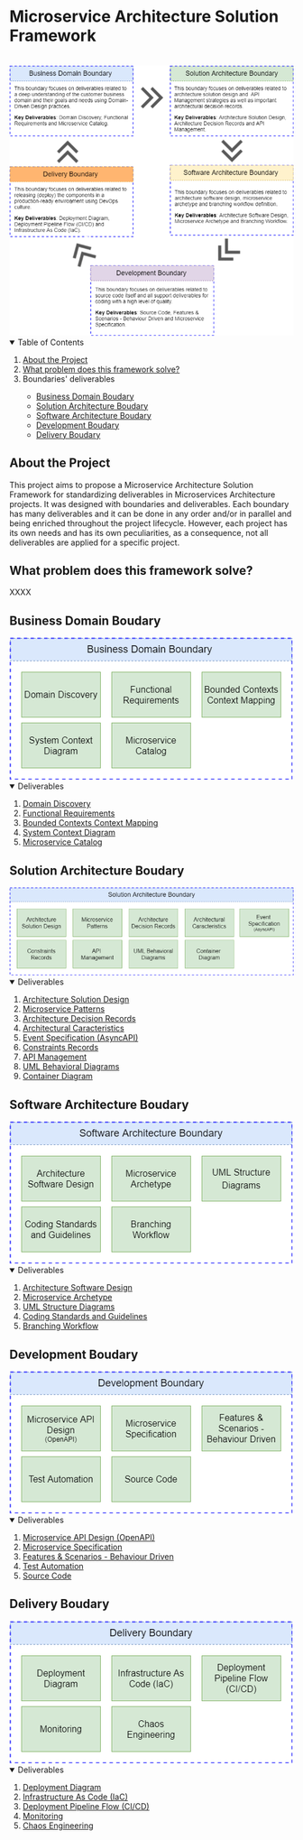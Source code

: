 # Microservice Architecture Solution Framework
<br>
<img src="/framework/images/Microservice Architecture Solution Framework - Boundaries.png">

<!-- TABLE OF CONTENTS -->
<details open="open">
  <summary>Table of Contents</summary>
  <ol>
    <li>
      <a href="#about-the-project">About the Project</a>
    </li>
    <li>
      <a href="#what-problem-does-this-framework-solve">What problem does this framework solve?</a>
    </li>
    <li>
       <a>Boundaries' deliverables</a>
    </li>
    <ul>
      <li>
        <a href="#business-domain-boudary">Business Domain Boudary</a>
      </li>
      <li>
        <a href="#solution-architecture-boudary">Solution Architecture Boudary</a>
      </li>
      <li>
        <a href="#software-architecture-boudary">Software Architecture Boudary</a>
      </li>
	  <li>
        <a href="#development-boudary">Development Boudary</a>
      </li>
      </li>
	  <li>
        <a href="#delivery-boudary">Delivery Boudary</a>
      </li>
    </ul>
  </ol>
</details>

## About the Project
This project aims to propose a Microservice Architecture Solution Framework for standardizing deliverables in Microservices Architecture projects. It was designed with boundaries and deliverables. Each boundary has many deliverables and it can be done in any order and/or in parallel and being enriched throughout the project lifecycle. However, each project has its own needs and has its own peculiarities, as a consequence, not all deliverables are applied for a specific project.

## What problem does this framework solve?
XXXX

## Business Domain Boudary

<img src="/business-domain/images/Business Domain - Deliverables.png">

<!-- TABLE OF CONTENTS -->
<details open="open">
  <summary>Deliverables</summary>
  <ol>    
    <li>
      <a href="/business-domain/deliverables/domain-discovery.md">Domain Discovery</a>
    </li>
    <li>
      <a href="/business-domain/deliverables/functional-requirements.md">Functional Requirements</a>
    </li>
    <li>
      <a href="/business-domain/deliverables/bounded-contexts-context-mapping.md">Bounded Contexts Context Mapping</a>	    
    </li>
    <li>
      <a href="/business-domain/deliverables/system-context-diagram.md">System Context Diagram</a>	   
    </li>      
    <li>
      <a href="/business-domain/deliverables/microservice-catalog.md">Microservice Catalog</a>
    </li>
  </ol>
</details>

## Solution Architecture Boudary

<img src="/solution-architecture/images/Solution Architecture - Deliverables.png">

<!-- TABLE OF CONTENTS -->
<details open="open">
  <summary>Deliverables</summary>
  <ol>    
    <li>
     <a href="/solution-architecture/deliverables/architecture-solution-design.md">Architecture Solution Design</a>
    </li>
    <li>
     <a href="/solution-architecture/deliverables/microservice-patterns.md">Microservice Patterns</a>
    </li>
    <li>
     <a href="/solution-architecture/deliverables/architecture-decision-records.md">Architecture Decision Records</a>
    </li>
    <li>
     <a href="/solution-architecture/deliverables/architectural-caracteristics.md">Architectural Caracteristics</a>
    </li>      
    <li>
     <a href="/solution-architecture/deliverables/event-specification.md">Event Specification (AsyncAPI)</a>
    </li>
    <li>
     <a href="/solution-architecture/deliverables/constraints-records.md">Constraints Records</a>
    </li>
    <li>
     <a href="/solution-architecture/deliverables/api-management.md">API Management</a>
    </li>      
    <li>
     <a href="/solution-architecture/deliverables/uml-behavioral-diagrams.md">UML Behavioral Diagrams</a>
    </li>
    <li>
     <a href="/solution-architecture/deliverables/container-diagram.md">Container Diagram</a>
    </li>
  </ol>
</details>

## Software Architecture Boudary

<img src="/software-architecture/images/Software Architecture - Deliverables.png">

<!-- TABLE OF CONTENTS -->
<details open="open">
  <summary>Deliverables</summary>
  <ol>    
    <li>
     <a href="/software-architecture/deliverables/architecture-software-design.md">Architecture Software Design</a>
    </li>
    <li>
     <a href="/software-architecture/deliverables/microservice-archetype.md">Microservice Archetype</a>
    </li>
    <li>
     <a href="/software-architecture/deliverables/uml-structure-diagrams.md">UML Structure Diagrams</a>
    </li>
    <li>
     <a href="/software-architecture/deliverables/coding-standards-and-guidelines.md">Coding Standards and Guidelines</a>
    </li>      
    <li>
     <a href="/software-architecture/deliverables/branching-workflow.md">Branching Workflow</a>
    </li>    
  </ol>
</details>

## Development Boudary

<img src="/development/images/Development - Deliverables.png">

<!-- TABLE OF CONTENTS -->
<details open="open">
  <summary>Deliverables</summary>
  <ol>    
    <li>
     <a href="/development/deliverables/microservice-api-design.md">Microservice API Design (OpenAPI)</a>
    </li>
    <li>
     <a href="/development/deliverables/microservice-specification.md">Microservice Specification</a>
    </li>
    <li>
     <a href="/development/deliverables/features-and-scenarios-behaviour-driven.md">Features & Scenarios - Behaviour Driven</a>
    </li>
    <li>
     <a href="/development/deliverables/test-automation.md">Test Automation</a>
    </li>      
    <li>
     <a href="/development/deliverables/source-code.md">Source Code</a>
    </li>    
  </ol>
</details>

## Delivery Boudary

<img src="/delivery/images/Delivery - Deliverables.png">

<!-- TABLE OF CONTENTS -->
<details open="open">
  <summary>Deliverables</summary>
  <ol>    
    <li>
     <a href="/delivery/deliverables/deployment-diagram.md">Deployment Diagram</a>
    </li>
    <li>
     <a href="/delivery/deliverables/infrastructure-as-code.md">Infrastructure As Code (IaC)</a>
    </li>
    <li>
     <a href="/delivery/deliverables/deployment-pipeline-flow.md">Deployment Pipeline Flow (CI/CD)</a>
    </li>
    <li>
     <a href="/delivery/deliverables/monitoring.md">Monitoring</a>
    </li>      
    <li>
     <a href="/delivery/deliverables/chaos-engineering.md">Chaos Engineering</a>
    </li>    
  </ol>
</details>

